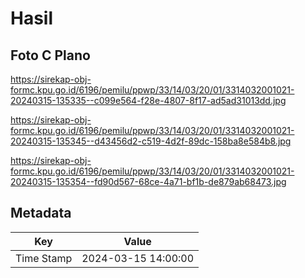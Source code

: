# Hasil

## Foto C Plano

https://sirekap-obj-formc.kpu.go.id/6196/pemilu/ppwp/33/14/03/20/01/3314032001021-20240315-135335--c099e564-f28e-4807-8f17-ad5ad31013dd.jpg

https://sirekap-obj-formc.kpu.go.id/6196/pemilu/ppwp/33/14/03/20/01/3314032001021-20240315-135345--d43456d2-c519-4d2f-89dc-158ba8e584b8.jpg

https://sirekap-obj-formc.kpu.go.id/6196/pemilu/ppwp/33/14/03/20/01/3314032001021-20240315-135354--fd90d567-68ce-4a71-bf1b-de879ab68473.jpg


## Metadata

| Key        | Value               |
| ---------- | ------------------- |
| Time Stamp | 2024-03-15 14:00:00 |



